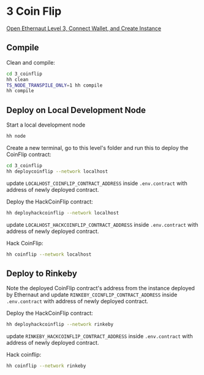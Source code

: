 # 3 Coin Flip

[Open Ethernaut Level 3, Connect Wallet, and Create Instance](https://ethernaut.openzeppelin.com/level/0x4dF32584890A0026e56f7535d0f2C6486753624f)

## Compile
Clean and compile:
```sh
cd 3_coinflip
hh clean
TS_NODE_TRANSPILE_ONLY=1 hh compile
hh compile
```

## Deploy on Local Development Node
Start a local development node
```sh
hh node
```

Create a new terminal, go to this level's folder and run this to deploy the CoinFlip contract:
```sh
cd 3_coinflip
hh deploycoinflip --network localhost
```

update `LOCALHOST_COINFLIP_CONTRACT_ADDRESS` inside `.env.contract` with address of newly deployed contract.

Deploy the HackCoinFlip contract:
```sh
hh deployhackcoinflip --network localhost
```

update `LOCALHOST_HACKCOINFLIP_CONTRACT_ADDRESS` inside `.env.contract` with address of newly deployed contract.

Hack CoinFlip:
```sh
hh coinflip --network localhost
```

## Deploy to Rinkeby

Note the deployed CoinFlip contract's address from the instance deployed by Ethernaut and update `RINKEBY_COINFLIP_CONTRACT_ADDRESS` inside `.env.contract` with address of newly deployed contract.

Deploy the HackCoinFlip contract:
```sh
hh deployhackcoinflip --network rinkeby
```

update `RINKEBY_HACKCOINFLIP_CONTRACT_ADDRESS` inside `.env.contract` with address of newly deployed contract.

Hack coinflip:
```sh
hh coinflip --network rinkeby
```
